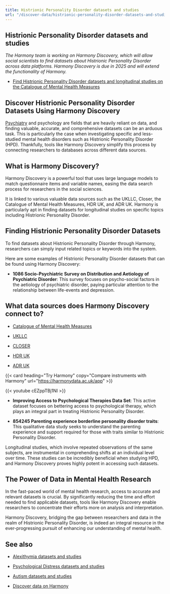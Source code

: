 ```yaml
---
title: Histrionic Personality Disorder datasets and studies
url: "/discover-data/histrionic-personality-disorder-datasets-and-studies"
---
```


## Histrionic Personality Disorder datasets and studies

*The Harmony team is working on Harmony Discovery, which will allow social scientists to find datasets about Histrionic Personality Disorder across data platforms. Harmony Discovery is due in 2025 and will extend the functionality of Harmony.*

* [Find Histrionic Personality Disorder datasets and longitudinal studies on the Catalogue of Mental Health Measures](https://www.cataloguementalhealth.ac.uk/?content=search&query=Topic:histrionic+personality+disorder)

## Discover Histrionic Personality Disorder Datasets Using Harmony Discovery

[Psychiatry](/ai-in-mental-health/bmc-psychiatry-paper) and psychology are fields that are heavily reliant on data, and finding valuable, accurate, and comprehensive datasets can be an arduous task. This is particularly the case when investigating specific and less-studied mental health disorders such as Histrionic Personality Disorder (HPD). Thankfully, tools like Harmony Discovery simplify this process by connecting researchers to databases across different data sources.

## What is Harmony Discovery?

Harmony Discovery is a powerful tool that uses large language models to match questionnaire items and variable names, easing the data search process for researchers in the social sciences.

It is linked to various valuable data sources such as the UKLLC, Closer, the Catalogue of Mental Health Measures, HDR UK, and ADR UK. Harmony is particularly apt in finding datasets for longitudinal studies on specific topics including Histrionic Personality Disorder.

## Finding Histrionic Personality Disorder Datasets

To find datasets about Histrionic Personality Disorder through Harmony, researchers can simply input related topics or keywords into the system.

Here are some examples of Histrionic Personality Disorder datasets that can be found using Harmony Discovery:

- **1086 Socio-Psychiatric Survey on Distribution and Aetiology of Psychiatric Disorder**: This survey focuses on psycho-social factors in the aetiology of psychiatric disorder, paying particular attention to the relationship between life-events and depression.

## What data sources does Harmony Discovery connect to?

* [Catalogue of Mental Health Measures](https://www.cataloguementalhealth.ac.uk/)

* [UKLLC](https://explore.ukllc.ac.uk)

* [CLOSER](https://closer.ac.uk/)

* [HDR UK](https://www.healthdatagateway.org/)

* [ADR UK](https://www.adruk.org/data-access/data-catalogue/)

{{< card heading="Try Harmony" copy="Compare instruments with Harmony" url="https://harmonydata.ac.uk/app" >}}

{{< youtube cEZppTBj1NI >}}



- **Improving Access to Psychological Therapies Data Set**: This active dataset focuses on bettering access to psychological therapy, which plays an integral part in treating Histrionic Personality Disorder.

- **854245 Parenting experience borderline personality disorder traits**: This qualitative data study seeks to understand the parenting experience and support required for those with traits similar to Histrionic Personality Disorder.

Longitudinal studies, which involve repeated observations of the same subjects, are instrumental in comprehending shifts at an individual level over time. These studies can be incredibly beneficial when studying HPD, and Harmony Discovery proves highly potent in accessing such datasets.

## The Power of Data in Mental Health Research

In the fast-paced world of mental health research, access to accurate and relevant datasets is crucial. By significantly reducing the time and effort needed to find applicable datasets, tools like Harmony Discovery enable researchers to concentrate their efforts more on analysis and interpretation.

Harmony Discovery, bridging the gap between researchers and data in the realm of Histrionic Personality Disorder, is indeed an integral resource in the ever-progressing pursuit of enhancing our understanding of mental health.

## See also

* [Alexithymia datasets and studies](/discover-data/alexithymia-datasets-and-studies)

* [Psychological Distress datasets and studies](/discover-data/psychological-distress-datasets-and-studies)

* [Autism datasets and studies](/discover-data/autism-datasets-and-studies)

* [Discover data on Harmony](/discover-data/)